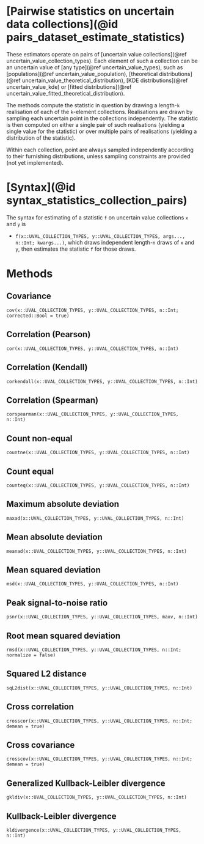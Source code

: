 # [Pairwise statistics on uncertain data collections](@id pairs_dataset_estimate_statistics)

These estimators operate on pairs of [uncertain value collections](@ref uncertain_value_collection_types). 
Each element of such a collection can be an uncertain value of [any type](@ref uncertain_value_types), such as [populations](@ref uncertain_value_population), 
[theoretical distributions](@ref uncertain_value_theoretical_distribution), 
[KDE distributions](@ref uncertain_value_kde) or 
[fitted distributions](@ref uncertain_value_fitted_theoretical_distribution).

The methods compute the statistic in question by drawing a length-`k` realisation of each of the `k`-element
collections. Realisations are drawn by sampling each uncertain point in the collections independently. The statistic is then computed on either a single pair of such realisations (yielding a single value for the statistic) or over multiple pairs of realisations (yielding a distribution of the statistic).

Within each collection, point are always sampled independently according to their 
furnishing distributions, unless sampling constraints are provided (not yet implemented).

# [Syntax](@id syntax_statistics_collection_pairs)

The syntax for estimating of a statistic `f` on uncertain value collections `x` and `y` is

- `f(x::UVAL_COLLECTION_TYPES, y::UVAL_COLLECTION_TYPES, args..., n::Int; kwargs...)`, which draws independent length-`n` draws of `x` and `y`, then estimates the statistic `f` for those draws.

# Methods 

## Covariance

```@docs
cov(x::UVAL_COLLECTION_TYPES, y::UVAL_COLLECTION_TYPES, n::Int; corrected::Bool = true)
```

## Correlation (Pearson)

```@docs
cor(x::UVAL_COLLECTION_TYPES, y::UVAL_COLLECTION_TYPES, n::Int)
```

## Correlation (Kendall)

```@docs
corkendall(x::UVAL_COLLECTION_TYPES, y::UVAL_COLLECTION_TYPES, n::Int)
```

## Correlation (Spearman)

```@docs
corspearman(x::UVAL_COLLECTION_TYPES, y::UVAL_COLLECTION_TYPES, n::Int)
```

## Count non-equal

```@docs
countne(x::UVAL_COLLECTION_TYPES, y::UVAL_COLLECTION_TYPES, n::Int)
```

## Count equal

```@docs
counteq(x::UVAL_COLLECTION_TYPES, y::UVAL_COLLECTION_TYPES, n::Int)
```

## Maximum absolute deviation

```@docs
maxad(x::UVAL_COLLECTION_TYPES, y::UVAL_COLLECTION_TYPES, n::Int)
```

## Mean absolute deviation

```@docs
meanad(x::UVAL_COLLECTION_TYPES, y::UVAL_COLLECTION_TYPES, n::Int)
```

## Mean squared deviation

```@docs
msd(x::UVAL_COLLECTION_TYPES, y::UVAL_COLLECTION_TYPES, n::Int)
```

## Peak signal-to-noise ratio

```@docs
psnr(x::UVAL_COLLECTION_TYPES, y::UVAL_COLLECTION_TYPES, maxv, n::Int)
```

## Root mean squared deviation

```@docs
rmsd(x::UVAL_COLLECTION_TYPES, y::UVAL_COLLECTION_TYPES, n::Int; normalize = false)
```

## Squared L2 distance

```@docs
sqL2dist(x::UVAL_COLLECTION_TYPES, y::UVAL_COLLECTION_TYPES, n::Int)
```

## Cross correlation

```@docs
crosscor(x::UVAL_COLLECTION_TYPES, y::UVAL_COLLECTION_TYPES, n::Int; demean = true)
```

## Cross covariance

```@docs
crosscov(x::UVAL_COLLECTION_TYPES, y::UVAL_COLLECTION_TYPES, n::Int; demean = true)
```

## Generalized Kullback-Leibler divergence

```@docs
gkldiv(x::UVAL_COLLECTION_TYPES, y::UVAL_COLLECTION_TYPES, n::Int)
```

## Kullback-Leibler divergence

```@docs
kldivergence(x::UVAL_COLLECTION_TYPES, y::UVAL_COLLECTION_TYPES, n::Int)
```
